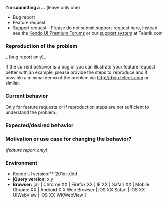 **I'm submitting a ...**  (leave only one)

- Bug report
- Feature request
- Support request - Please do not submit support request here, instead see the [Kendo UI Premium Forums](http://www.telerik.com/forums/kendo-ui) or our [support system](http://www.telerik.com/support) at Telerik.com

### Reproduction of the problem
_ (bug report only)_

If the current behavior is a bug or you can illustrate your feature request better with an example, please provide the steps to reproduce and if possible a minimal demo of the problem via http://dojo.telerik.com or similar.

### Current behavior
Only for feature requests or if reproduction steps are not sufficient to understand the problem.


### Expected/desired behavior


### Motivation or use case for changing the behavior?
_(feature report only)_

### Environment

* Kendo UI version:** 201x.r.ddd
* **jQuery version:** x.y
* **Browser:** [all | Chrome XX | Firefox XX | IE XX | Safari XX | Mobile Chrome XX | Android X.X Web Browser | iOS XX Safari | iOS XX UIWebView | iOS XX WKWebView ] 

